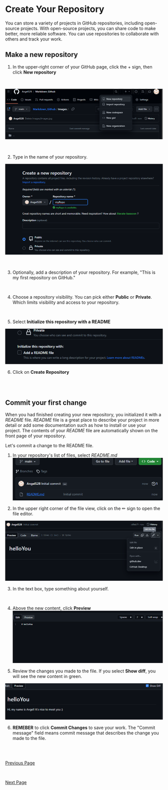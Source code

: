 # Create Your Repository 

You can store a variety of projects in GitHub repositories, including open-source projects. With open-source projects, you can share code to make better, more reliable software. You can use repositories to collaborate with others and track your work. 

## Make a new repository 

1. In the upper-right corner of your GitHub page, click the + sign, then click **New repository**
 
<br />

![](https://github.com/AngelS28/Markdown_Github/blob/main/Images/newRepo.png)

<br />

2. Type in the name of your repository.

![](https://github.com/AngelS28/Markdown_Github/blob/main/Images/nameRepo.png)

<br />

3. Optionally, add a description of your repository. For example, "This is my first repository on GitHub."
<br />

4. Choose a repository visibility. You can pick either **Public** or **Private**. Which limits visibility and access to your repository. <br />
<br />

5. Select **Initialize this repository with a README** 

![](https://github.com/AngelS28/Markdown_Github/blob/main/Images/README.png)

6. Click on **Create Repository**
<br />
<br />

## Commit your first change 

When you had finished creating your new repository, you initialized it with a *README* file. *README* file is a great place to describe your project in more detail or add some documentation such as how to install or use your project. The contents of your *README* file are automatically shown on the front page of your repository.
<br />

Let's commit a change to the README file. 
<br />

1. In your repository's list of files, select *README.md*
  ![](https://github.com/AngelS28/Markdown_Github/blob/main/Images/viewReadme.png)


2. In the upper right corner of the file view, click on the  ✏ sign to open the file editor.

![](https://github.com/AngelS28/Markdown_Github/blob/main/Images/editReadme.png)

3. In the text box, type something about yourself.
<br />

4. Above the new content, click **Preview**
![](https://github.com/AngelS28/Markdown_Github/blob/main/Images/preview.png)

5. Review the changes you made to the file. If you select **Show diff**, you will see the new content in green.

![](https://github.com/AngelS28/Markdown_Github/blob/main/Images/editPreview.png)

6. **REMEBER** to click **Commit Changes** to save your work. The "Commit message" field means commit message that describes the change you made to the file. 

<br />

<br />

[Previous Page](https://github.com/AngelS28/Markdown_Github/blob/main/yourAccount.md) 

<br />

[Next Page](https://github.com/AngelS28/Markdown_Github/blob/main/forkRepo.md)
